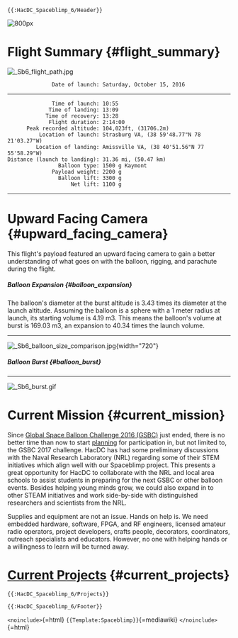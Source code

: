 ```{=mediawiki}
{{:HacDC_Spaceblimp_6/Header}}
```
![ 800px ](_Sb6_peak.jpg " 800px ")

# Flight Summary {#flight_summary}

![](_Sb6_flight_path.jpg "_Sb6_flight_path.jpg")

                  Date of launch: Saturday, October 15, 2016
  ------------------------------- ----------------------------------------------
                  Time of launch: 10:55
                 Time of landing: 13:09
                Time of recovery: 13:28
                 Flight duration: 2:14:00
          Peak recorded altitude: 104,023ft, (31706.2m)
              Location of launch: Strasburg VA, (38 59'48.77"N 78 21'03.27"W)
             Location of landing: Amissville VA, (38 40'51.56"N 77 55'58.29"W)
    Distance (launch to landing): 31.36 mi, (50.47 km)
                    Balloon type: 1500 g Kaymont
                  Payload weight: 2200 g
                    Balloon lift: 3300 g
                        Net lift: 1100 g

------------------------------------------------------------------------

# Upward Facing Camera {#upward_facing_camera}

This flight's payload featured an upward facing camera to gain a better
understanding of what goes on with the balloon, rigging, and parachute
during the flight.

##### Balloon Expansion {#balloon_expansion}

The balloon's diameter at the burst altitude is 3.43 times its diameter
at the launch altitude. Assuming the balloon is a sphere with a 1 meter
radius at launch, its starting volume is 4.19 m3. This means the
balloon's volume at burst is 169.03 m3, an expansion to 40.34 times the
launch volume.

------------------------------------------------------------------------

![](_Sb6_balloon_size_comparison.jpg "_Sb6_balloon_size_comparison.jpg"){width="720"}

##### Balloon Burst {#balloon_burst}

------------------------------------------------------------------------

![](_Sb6_burst.gif "_Sb6_burst.gif")

# Current Mission {#current_mission}

Since [Global Space Balloon Challenge 2016
(GSBC)](https://www.balloonchallenge.org) just ended, there is no better
time than now to start
[planning](HacDC_Spaceblimp_6/Projects) for participation in,
but not limited to, the GSBC 2017 challenge. HacDC has had some
preliminary discussions with the Naval Research Laboratory (NRL)
regarding some of their STEM initiatives which align well with our
Spaceblimp project. This presents a great opportunity for HacDC to
collaborate with the NRL and local area schools to assist students in
preparing for the next GSBC or other balloon events. Besides helping
young minds grow, we could also expand in to other STEAM initiatives and
work side-by-side with distinguished researchers and scientists from the
NRL.

Supplies and equipment are not an issue. Hands on help is. We need
embedded hardware, software, FPGA, and RF engineers, licensed amateur
radio operators, project developers, crafts people, decorators,
coordinators, outreach specialists and educators. However, no one with
helping hands or a willingness to learn will be turned away.

# [Current Projects](HacDC_Spaceblimp_6/Projects) {#current_projects}

```{=mediawiki}
{{:HacDC_Spaceblimp_6/Projects}}
```
```{=mediawiki}
{{:HacDC_Spaceblimp_6/Footer}}
```
`<noinclude>`{=html} `{{Template:Spaceblimp}}`{=mediawiki}
`</noinclude>`{=html}
